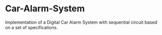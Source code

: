 # Car-Alarm-System
Implementation of a Digital Car Alarm System with sequential circuit based on a set of specifications.
